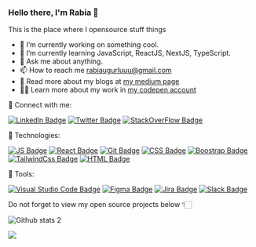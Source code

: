 ### Hello there, I'm Rabia 👋


This is the place where I opensource stuff  things 

- 🔭 I’m currently working on something cool.
- 🌱 I’m currently learning JavaScript, ReactJS, NextJS, TypeScript.
- 💬 Ask me about anything.
- 📫 How to reach me [rabiaugurluuu@gmail.com](https://rabiaugurluuu@gmail.com)
- 📝 Read more about my blogs at [my medium page](https://medium.com/@rabiaugurlu)
- 👨‍💻 Learn more about my work in [my codepen account](https://codepen.io/rabiaugurlu)


🔗  Connect with me:

[![Linkedln Badge](https://img.shields.io/badge/-0077B5?style=for-the-badge&logo=linkedin&logoColor=white)](https://www.linkedin.com/in/rabiaugurlu/)
[![Twitter Badge](https://img.shields.io/badge/-1A8CD8?style=for-the-badge&logo=twitter&logoColor=white)](https://twitter.com/rabia_ugurlu)
[![StackOverFlow Badge](https://img.shields.io/badge/-FFF?style=for-the-badge&logo=stackoverflow&logoColor=orange)](https://stackoverflow.com/users/16187438/rabia-u%c4%9furlu)

🔗 Technologies:

[![JS Badge](https://img.shields.io/badge/-F0DB4F?style=for-the-badge&logo=javaScript&logoColor=black)](https://developer.mozilla.org/en-US/docs/Web/JavaScript)
[![React Badge](https://img.shields.io/badge/-111111?style=for-the-badge&logo=react&logoColor=#61DBFB)](https://reactjs.org/)
[![Git Badge](https://img.shields.io/badge/-E44C30?style=for-the-badge&logo=git&logoColor=white)](https://git-scm.com/)
[![CSS Badge](https://img.shields.io/badge/-33A9DC?style=for-the-badge&logo=CSS3&logoColor=white)](https://www.w3schools.com/css/)
[![Boostrap Badge](https://img.shields.io/badge/-7952B3?style=for-the-badge&logo=bootstrap&logoColor=white)](https://getbootstrap.com/)
[![TailwindCss Badge](https://img.shields.io/badge/-FFF?style=for-the-badge&logo=tailwindCss&logoColor=#36B7F0)](https://tailwindcss.com/)
[![HTML Badge](https://img.shields.io/badge/-E44D26?style=for-the-badge&logo=html5&logoColor=white)](https://www.w3schools.com/html/)


🔗  Tools:

[![Visual Studio Code Badge](https://img.shields.io/badge/-41AEF2?style=for-the-badge&logo=VisualStudioCode&logoColor=white)](https://code.visualstudio.com/)
[![Figma Badge](https://img.shields.io/badge/-000000?style=for-the-badge&logo=figma&logoColor=white)](https://www.figma.com/)
[![Jira Badge](https://img.shields.io/badge/-0052CC?style=for-the-badge&logo=Jira&logoColor=white)](https://jira.atlassian.com/)
[![Slack Badge](https://img.shields.io/badge/-481449?style=for-the-badge&logo=slack&logoColor=white)](https://slack.com/)

Do not forget to view my open source projects below 👇🏻


![Github stats 2](https://github-readme-stats.vercel.app/api?username=rabiaugurlu&show_icons=true&theme=dark)

![](https://komarev.com/ghpvc/?username=rabiaugurlu&color=ff69b4&style=flat)



